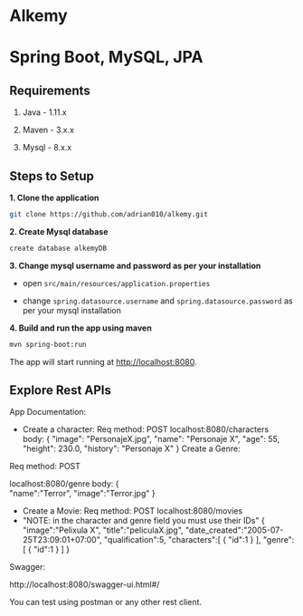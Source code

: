 # Alkemy

# Spring Boot, MySQL, JPA


## Requirements

1. Java - 1.11.x

2. Maven - 3.x.x

3. Mysql - 8.x.x

## Steps to Setup

**1. Clone the application**

```bash
git clone https://github.com/adrian010/alkemy.git
```

**2. Create Mysql database**
```bash
create database alkemyDB
```

**3. Change mysql username and password as per your installation**

+ open `src/main/resources/application.properties`

+ change `spring.datasource.username` and `spring.datasource.password` as per your mysql installation

**4. Build and run the app using maven**


```bash
mvn spring-boot:run
```

The app will start running at <http://localhost:8080>.

## Explore Rest APIs

App Documentation: 

- Create a character: 
  Req method: POST
  localhost:8080/characters  
  body:
    {
    "image": "PersonajeX.jpg",
    "name": "Personaje X",
    "age": 55,
    "height": 230.0,
    "history": "Personaje X"
    }
Create a Genre:

Req method: POST

  localhost:8080/genre
  body:
  {  
    "name":"Terror",
    "image":"Terror.jpg"
  }

- Create a Movie:
  Req method: POST
  localhost:8080/movies
 - "NOTE: in the character and genre field you must use their IDs"
  {
    "image":"Pelixula X",
    "title":"peliculaX.jpg",
    "date_created":"2005-07-25T23:09:01+07:00",
    "qualification":5,
    "characters":[
        {
           "id":1
        }
    ],
    "genre":[
        {
            "id":1
        }
    ]
  }


  Swagger: 

  http://localhost:8080/swagger-ui.html#/


You can test using postman or any other rest client.

